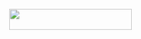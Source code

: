 <p align="center"><a href="https://dashboard.heroku.com/new?template=https://github.com/anujjjjjjjjjj/AnuragXMusic"> <img src="https://img.shields.io/badge/Deploy%20On%20Heroku-blue?style=for-the-badge&logo=heroku" width="220" height="38.45"/></a></p>
